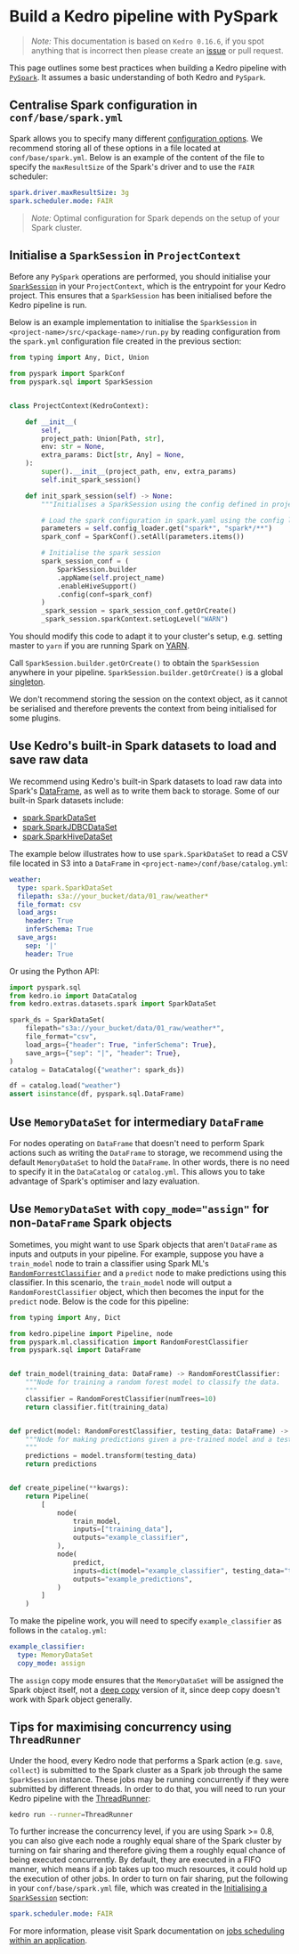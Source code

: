 # Build a Kedro pipeline with PySpark

> *Note:* This documentation is based on `Kedro 0.16.6`, if you spot anything that is incorrect then please create an [issue](https://github.com/quantumblacklabs/kedro/issues) or pull request.

This page outlines some best practices when building a Kedro pipeline with [`PySpark`](https://spark.apache.org/docs/latest/api/python/index.html). It assumes a basic understanding of both Kedro and `PySpark`.

## Centralise Spark configuration in `conf/base/spark.yml`

Spark allows you to specify many different [configuration options](https://spark.apache.org/docs/latest/configuration.html). We recommend storing all of these options in a file located at `conf/base/spark.yml`. Below is an example of the content of the file to specify the `maxResultSize` of the Spark's driver and to use the `FAIR` scheduler:

```yaml
spark.driver.maxResultSize: 3g
spark.scheduler.mode: FAIR
```

>_Note:_ Optimal configuration for Spark depends on the setup of your Spark cluster.

## Initialise a `SparkSession` in `ProjectContext`

Before any `PySpark` operations are performed, you should initialise your [`SparkSession`](https://spark.apache.org/docs/latest/sql-getting-started.html#starting-point-sparksession) in your `ProjectContext`, which is the entrypoint for your Kedro project. This ensures that a `SparkSession` has been initialised before the Kedro pipeline is run.

Below is an example implementation to initialise the `SparkSession` in `<project-name>/src/<package-name>/run.py` by reading configuration from the `spark.yml` configuration file created in the previous section:

```python
from typing import Any, Dict, Union

from pyspark import SparkConf
from pyspark.sql import SparkSession


class ProjectContext(KedroContext):

    def __init__(
        self,
        project_path: Union[Path, str],
        env: str = None,
        extra_params: Dict[str, Any] = None,
    ):
        super().__init__(project_path, env, extra_params)
        self.init_spark_session()

    def init_spark_session(self) -> None:
        """Initialises a SparkSession using the config defined in project's conf folder."""

        # Load the spark configuration in spark.yaml using the config loader
        parameters = self.config_loader.get("spark*", "spark*/**")
        spark_conf = SparkConf().setAll(parameters.items())

        # Initialise the spark session
        spark_session_conf = (
            SparkSession.builder
            .appName(self.project_name)
            .enableHiveSupport()
            .config(conf=spark_conf)
        )
        _spark_session = spark_session_conf.getOrCreate()
        _spark_session.sparkContext.setLogLevel("WARN")
```

You should modify this code to adapt it to your cluster's setup, e.g. setting master to `yarn` if you are running Spark on [YARN](https://spark.apache.org/docs/latest/running-on-yarn.html).

Call `SparkSession.builder.getOrCreate()` to obtain the `SparkSession` anywhere in your pipeline. `SparkSession.builder.getOrCreate()` is a global [singleton](https://python-3-patterns-idioms-test.readthedocs.io/en/latest/Singleton.html).

We don't recommend storing the session on the context object, as it cannot be serialised and therefore prevents the context from being initialised for some plugins.

## Use Kedro's built-in Spark datasets to load and save raw data

We recommend using Kedro's built-in Spark datasets to load raw data into Spark's [DataFrame](https://spark.apache.org/docs/latest/api/python/pyspark.sql.html#pyspark.sql.DataFrame), as well as to write them back to storage. Some of our built-in Spark datasets include:

* [spark.SparkDataSet](/kedro.extras.datasets.spark.SparkDataSet)
* [spark.SparkJDBCDataSet](/kedro.extras.datasets.spark.SparkJDBCDataSet)
* [spark.SparkHiveDataSet](/kedro.extras.datasets.spark.SparkHiveDataSet)

The example below illustrates how to use `spark.SparkDataSet` to read a CSV file located in S3 into a `DataFrame` in `<project-name>/conf/base/catalog.yml`:

```yaml
weather:
  type: spark.SparkDataSet
  filepath: s3a://your_bucket/data/01_raw/weather*
  file_format: csv
  load_args:
    header: True
    inferSchema: True
  save_args:
    sep: '|'
    header: True
```

Or using the Python API:

```python
import pyspark.sql
from kedro.io import DataCatalog
from kedro.extras.datasets.spark import SparkDataSet

spark_ds = SparkDataSet(
    filepath="s3a://your_bucket/data/01_raw/weather*",
    file_format="csv",
    load_args={"header": True, "inferSchema": True},
    save_args={"sep": "|", "header": True},
)
catalog = DataCatalog({"weather": spark_ds})

df = catalog.load("weather")
assert isinstance(df, pyspark.sql.DataFrame)
```

## Use `MemoryDataSet` for intermediary `DataFrame`

For nodes operating on `DataFrame` that doesn't need to perform Spark actions such as writing the `DataFrame` to storage, we recommend using the default `MemoryDataSet` to hold the `DataFrame`. In other words, there is no need to specify it in the `DataCatalog` or `catalog.yml`. This allows you to take advantage of Spark's optimiser and lazy evaluation.

## Use `MemoryDataSet` with `copy_mode="assign"` for non-`DataFrame` Spark objects

Sometimes, you might want to use Spark objects that aren't `DataFrame` as inputs and outputs in your pipeline. For example, suppose you have a `train_model` node to train a classifier using Spark ML's [`RandomForrestClassifier`](https://spark.apache.org/docs/latest/ml-classification-regression.html#random-forest-classifier) and a `predict` node to make predictions using this classifier. In this scenario, the `train_model` node will output a `RandomForestClassifier` object, which then becomes the input for the `predict` node. Below is the code for this pipeline:

```python
from typing import Any, Dict

from kedro.pipeline import Pipeline, node
from pyspark.ml.classification import RandomForestClassifier
from pyspark.sql import DataFrame


def train_model(training_data: DataFrame) -> RandomForestClassifier:
    """Node for training a random forest model to classify the data.
    """
    classifier = RandomForestClassifier(numTrees=10)
    return classifier.fit(training_data)


def predict(model: RandomForestClassifier, testing_data: DataFrame) -> DataFrame:
    """Node for making predictions given a pre-trained model and a testing dataset.
    """
    predictions = model.transform(testing_data)
    return predictions


def create_pipeline(**kwargs):
    return Pipeline(
        [
            node(
                train_model,
                inputs=["training_data"],
                outputs="example_classifier",
            ),
            node(
                predict,
                inputs=dict(model="example_classifier", testing_data="testing_data"),
                outputs="example_predictions",
            )
        ]
    )
```

To make the pipeline work, you will need to specify `example_classifier` as follows in the `catalog.yml`:

```yaml
example_classifier:
  type: MemoryDataSet
  copy_mode: assign
```

The `assign` copy mode ensures that the `MemoryDataSet` will be assigned the Spark object itself, not a [deep copy](https://docs.python.org/3/library/copy.html) version of it, since deep copy doesn't work with Spark object generally.

## Tips for maximising concurrency using `ThreadRunner`

Under the hood, every Kedro node that performs a Spark action (e.g. `save`, `collect`) is submitted to the Spark cluster as a Spark job through the same `SparkSession` instance. These jobs may be running concurrently if they were submitted by different threads. In order to do that, you will need to run your Kedro pipeline with the [ThreadRunner](/kedro.runner.ThreadRunner):

```bash
kedro run --runner=ThreadRunner
```

To further increase the concurrency level, if you are using Spark >= 0.8, you can also give each node a roughly equal share of the Spark cluster by turning on fair sharing and therefore giving them a roughly equal chance of being executed concurrently. By default, they are executed in a FIFO manner, which means if a job takes up too much resources, it could hold up the execution of other jobs. In order to turn on fair sharing, put the following in your `conf/base/spark.yml` file, which was created in the [Initialising a `SparkSession`](#initialising-a-sparksession) section:

```yaml
spark.scheduler.mode: FAIR
```

For more information, please visit Spark documentation on [jobs scheduling within an application](https://spark.apache.org/docs/latest/job-scheduling.html#scheduling-within-an-application).
